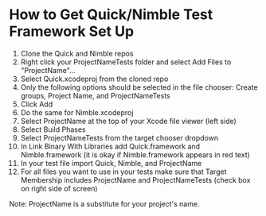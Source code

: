# How to Get Quick/Nimble Test Framework Set Up

1. Clone the Quick and Nimble repos
2. Right click your ProjectNameTests folder and select Add Files to "ProjectName"...
3. Select Quick.xcodeproj from the cloned repo
4. Only the following options should be selected in the file chooser: Create groups, Project Name, and ProjectNameTests
5. Click Add
6. Do the same for Nimble.xcodeproj
7. Select ProjectName at the top of your Xcode file viewer (left side)
8. Select Build Phases
9. Select ProjectNameTests from the target chooser dropdown
10. In Link Binary With Libraries add Quick.framework and Nimble.framework (it is okay if Nimble.framework appears in red text)
11. In your test file import Quick, Nimble, and ProjectName
12. For all files you want to use in your tests make sure that Target Membership includes ProjectName and ProjectNameTests (check box on right side of screen)

Note: ProjectName is a substitute for your project's name.

